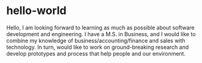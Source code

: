 # hello-world
Hello, I am looking forward to learning as much as possible about software development and engineering. I have a M.S. in Business, and I would like to combine my knowledge of business/accounting/finance and sales with technology. In turn, would like to work on ground-breaking research and develop prototypes and process that help people and our environment. 

